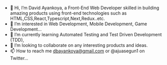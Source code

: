 - 👋 Hi, I’m David Ayankoya, a Front-End Web Developer skilled in building amazing products using front-end technologies such as HTML,CSS,React,Typescript,Next,Redux..etc.
- 👀 I’m interested in Web Development, Mobile Development, Game Development...
- 🌱 I’m currently learning Automated Testing and Test Driven Development (TDD),
- 💞️ I’m looking to collaborate on any interesting products and ideas.
- 📫 How to reach me dbayankoya@gmail.com or @ajuasegun1 on Twitter...

<!---
davidayankoya/davidayankoya is a ✨ special ✨ repository because its `README.md` (this file) appears on your GitHub profile.
You can click the Preview link to take a look at your changes.
--->
